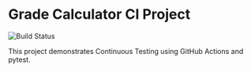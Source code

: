 # Grade Calculator CI Project

![Build Status](https://github.com/muhammadfahd/grade-calculator-ci/actions/workflows/python-tests.yml/badge.svg)

This project demonstrates Continuous Testing using GitHub Actions and pytest.
